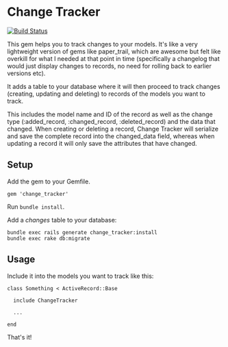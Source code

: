 # Change Tracker
[![Build Status](https://travis-ci.org/Morred/change_tracker.svg?branch=master)](https://travis-ci.org/Morred/change_tracker)

This gem helps you to track changes to your models. It's like a very lightweight version of gems like paper_trail, which are awesome but felt like overkill for what I needed at that point in time (specifically a changelog that would just display changes to records, no need for rolling back to earlier versions etc).

It adds a table to your database where it will then proceed to track changes (creating, updating and deleting) to records of the models you want to track. 

This includes the model name and ID of the record as well as the change type (:added_record, :changed_record, :deleted_record) and the data that changed.
When creating or deleting a record, Change Tracker will serialize and save the complete record into the changed_data field, whereas when updating a record it will only save the attributes that have changed.


## Setup

Add the gem to your Gemfile.
```
gem 'change_tracker'
```
Run `bundle install`.

Add a *changes* table to your database:
```
bundle exec rails generate change_tracker:install
bundle exec rake db:migrate
```

## Usage

Include it into the models you want to track like this:

```
class Something < ActiveRecord::Base

  include ChangeTracker

  ...

end
```
That's it!